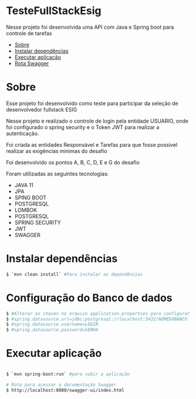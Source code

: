 # TesteFullStackEsig

<p>Nesse projeto foi desenvolvida uma API com Java e Spring boot para controle de tarefas </p>


* [Sobre](#sobre)
* [Instalar dependências](#instalar)
* [Executar aplicação](#executar)
* [Rota Swagger](#swagger)


# Sobre

<p>Esse projeto foi desenvolvido como teste para participar da seleção de desenvolvedor fullstack ESIG</p>
<p>Nesse projeto e realizado o controle de login pela entidade USUARIO, onde foi configurado o spring security e o Token JWT para realizar a autenticação.</p>
<p>Foi criada as entidades Responsável e Tarefas para que fosse possivel realizar as exigências minimas do desafio</p>

<p> Foi desenvolvido os pontos A, B, C, D, E e G do desafio</p>

<p>Foram utilizadas as seguintes tecnologias:</p>

<ul>
  <li>JAVA 11</li>
  <li>JPA</li>
  <li>SPING BOOT</li>
  <li>POSTGRESQL</li>
  <li>LOMBOK</li>
  <li>POSTGRESQL</li>
  <li>SPRING SECURITY</li>
  <li>JWT</li>
  <li>SWAGGER</li>
</ul>

# Instalar dependências

```bash
$ `mvn clean install` #Para instalar as dependências
```

# Configuração do Banco de dados

```bash
$ #Alterar as chaves no arquivo application.properties para configurar o banco de dados
$ #spring.datasource.url=jdbc:postgresql://localhost:5432/NOMEDOBANCO
$ #spring.datasource.username=LOGIN
$ #spring.datasource.password=SENHA
```

# Executar aplicação

```bash

$ `mvn spring-boot:run` #para subir a aplicação
```

```bash
# Rota para acessar a documentação Swagger
$ http://localhost:8080/swagger-ui/index.html
```

